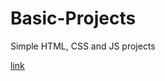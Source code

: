 # Basic-Projects

Simple HTML, CSS and JS projects

[link](https://gouribhise.github.io/Basic-Projects/)
